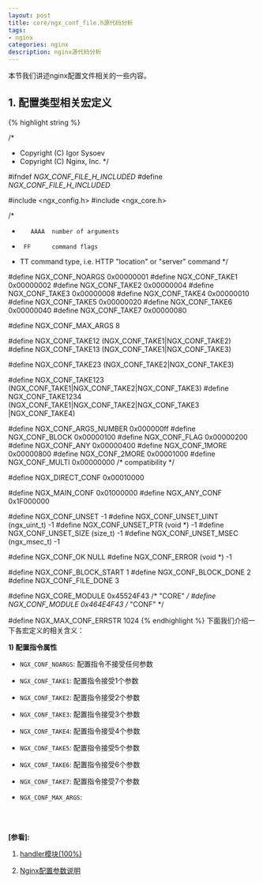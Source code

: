 ```yaml
---
layout: post
title: core/ngx_conf_file.h源代码分析
tags:
- nginx
categories: nginx
description: nginx源代码分析
---
```




本节我们讲述nginx配置文件相关的一些内容。


<!-- more -->



## 1. 配置类型相关宏定义
{% highlight string %}

/*
 * Copyright (C) Igor Sysoev
 * Copyright (C) Nginx, Inc.
 */


#ifndef _NGX_CONF_FILE_H_INCLUDED_
#define _NGX_CONF_FILE_H_INCLUDED_


#include <ngx_config.h>
#include <ngx_core.h>


/*
 *        AAAA  number of arguments
 *      FF      command flags
 *    TT        command type, i.e. HTTP "location" or "server" command
 */

#define NGX_CONF_NOARGS      0x00000001
#define NGX_CONF_TAKE1       0x00000002
#define NGX_CONF_TAKE2       0x00000004
#define NGX_CONF_TAKE3       0x00000008
#define NGX_CONF_TAKE4       0x00000010
#define NGX_CONF_TAKE5       0x00000020
#define NGX_CONF_TAKE6       0x00000040
#define NGX_CONF_TAKE7       0x00000080

#define NGX_CONF_MAX_ARGS    8

#define NGX_CONF_TAKE12      (NGX_CONF_TAKE1|NGX_CONF_TAKE2)
#define NGX_CONF_TAKE13      (NGX_CONF_TAKE1|NGX_CONF_TAKE3)

#define NGX_CONF_TAKE23      (NGX_CONF_TAKE2|NGX_CONF_TAKE3)

#define NGX_CONF_TAKE123     (NGX_CONF_TAKE1|NGX_CONF_TAKE2|NGX_CONF_TAKE3)
#define NGX_CONF_TAKE1234    (NGX_CONF_TAKE1|NGX_CONF_TAKE2|NGX_CONF_TAKE3   \
                              |NGX_CONF_TAKE4)

#define NGX_CONF_ARGS_NUMBER 0x000000ff
#define NGX_CONF_BLOCK       0x00000100
#define NGX_CONF_FLAG        0x00000200
#define NGX_CONF_ANY         0x00000400
#define NGX_CONF_1MORE       0x00000800
#define NGX_CONF_2MORE       0x00001000
#define NGX_CONF_MULTI       0x00000000  /* compatibility */

#define NGX_DIRECT_CONF      0x00010000

#define NGX_MAIN_CONF        0x01000000
#define NGX_ANY_CONF         0x1F000000



#define NGX_CONF_UNSET       -1
#define NGX_CONF_UNSET_UINT  (ngx_uint_t) -1
#define NGX_CONF_UNSET_PTR   (void *) -1
#define NGX_CONF_UNSET_SIZE  (size_t) -1
#define NGX_CONF_UNSET_MSEC  (ngx_msec_t) -1


#define NGX_CONF_OK          NULL
#define NGX_CONF_ERROR       (void *) -1

#define NGX_CONF_BLOCK_START 1
#define NGX_CONF_BLOCK_DONE  2
#define NGX_CONF_FILE_DONE   3

#define NGX_CORE_MODULE      0x45524F43  /* "CORE" */
#define NGX_CONF_MODULE      0x464E4F43  /* "CONF" */


#define NGX_MAX_CONF_ERRSTR  1024
{% endhighlight %}
下面我们介绍一下各宏定义的相关含义：

**1) 配置指令属性**
 
* ```NGX_CONF_NOARGS```: 配置指令不接受任何参数

* ```NGX_CONF_TAKE1```: 配置指令接受1个参数

* ```NGX_CONF_TAKE2```: 配置指令接受2个参数

* ```NGX_CONF_TAKE3```: 配置指令接受3个参数

* ```NGX_CONF_TAKE4```: 配置指令接受4个参数

* ```NGX_CONF_TAKE5```: 配置指令接受5个参数

* ```NGX_CONF_TAKE6```: 配置指令接受6个参数

* ```NGX_CONF_TAKE7```: 配置指令接受7个参数

* ```NGX_CONF_MAX_ARGS```: 




<br />
<br />

**[参看]:**

1. [handler模块(100%)](http://tengine.taobao.org/book/chapter_03.html)

2. [Nginx配置参数说明](https://www.cnblogs.com/fansik/p/6952453.html)

<br />
<br />
<br />

